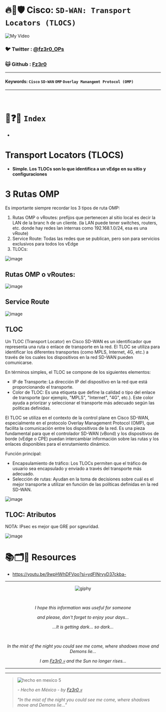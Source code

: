 # 🔥🧱🛡️ Cisco: `SD-WAN: Transport Locators (TLOCS)`

![My Video](https://user-images.githubusercontent.com/94720207/165892585-b830998d-d7c5-43b4-a3ad-f71a07b9077e.gif)

### 🐦 Twitter  : [@fz3r0_OPs](https://twitter.com/Fz3r0_OPs)
### 🐱 Github  : [Fz3r0](https://github.com/fz3r0) 

---
 
#### Keywords: `Cisco` `SD-WAN` `OMP` `Overlay Manangemt Protocol (OMP)`

---

<br>

# 📝❓📄 `Index`

- 

# Transport Locators (TLOCS)

- **Simple. Los TLOCs son lo que identifica a un vEdge en su sitio y configuraciones**

# 3 Rutas OMP

Es importante siempre recordar los 3 tipos de ruta OMP: 

1. Rutas OMP o vRoutes: prefijos que pertenecen al sitio local es decir la LAN de la branc h de un cliente. (la LAN puede tener switches, routers, etc. donde hay redes lan internas como 192.168.1.0/24, esa es una vRoute)
2. Service Route: Todas las redes que se publican, pero son para servicios exclusivos para todos los vEdge
3. TLOCs: 

![image](https://github.com/user-attachments/assets/bc400377-4566-4fd4-bac8-855db6743119)


## Rutas OMP o vRoutes:

![image](https://github.com/user-attachments/assets/348fad88-76d5-4e0d-be57-654b7c1ade77)

## Service Route

![image](https://github.com/user-attachments/assets/80d29754-7104-4058-9c1e-0f8439837d7b)

## TLOC

Un TLOC (Transport Locator) en Cisco SD-WAN es un identificador que representa una ruta o enlace de transporte en la red. El TLOC se utiliza para identificar los diferentes transportes (como MPLS, Internet, 4G, etc.) a través de los cuales los dispositivos en la red SD-WAN pueden comunicarse.

En términos simples, el TLOC se compone de los siguientes elementos:

- IP de Transporte: La dirección IP del dispositivo en la red que está proporcionando el transporte.
- Color de TLOC: Es una etiqueta que define la calidad o tipo del enlace de transporte (por ejemplo, "MPLS", "Internet", "4G", etc.). Este color ayuda a priorizar y seleccionar el transporte más adecuado según las políticas definidas.

El TLOC se utiliza en el contexto de la control plane en Cisco SD-WAN, especialmente en el protocolo Overlay Management Protocol (OMP), que facilita la comunicación entre los dispositivos de la red. Es una pieza fundamental para que el controlador SD-WAN (vBond) y los dispositivos de borde (vEdge o CPE) puedan intercambiar información sobre las rutas y los enlaces disponibles para el enrutamiento dinámico.

Función principal:

- Encapsulamiento de tráfico: Los TLOCs permiten que el tráfico de usuario sea encapsulado y enviado a través del transporte más adecuado.
- Selección de rutas: Ayudan en la toma de decisiones sobre cuál es el mejor transporte a utilizar en función de las políticas definidas en la red SD-WAN.

![image](https://github.com/user-attachments/assets/8d2415b1-81be-4fe4-988c-0ef74e2a1ccb)

## TLOC: Atributos

NOTA: IPsec es mejor que GRE  por sgeuridad. 

![image](https://github.com/user-attachments/assets/918e5a38-049d-488a-ab9e-b1dcc685181d)


# 📚🗂️🎥 Resources

- https://youtu.be/9wpHWhDFVpo?si=ydFINrvyD37ckba-



  
---

<span align="center"> <p align="center"> ![giphy](https://user-images.githubusercontent.com/94720207/166587250-292d9a9f-e590-4c25-a678-d457e2268e85.gif) </p> </span> 



&nbsp;

<span align="center"> <p align="center"> _I hope this information was useful for someone_ </p> </span> 
<span align="center"> <p align="center"> _and please, don't forget to enjoy your days..._ </p> </span> 
<span align="center"> <p align="center"> _...It is getting dark... so dark..._ </p> </span> 

&nbsp;

<span align="center"> <p align="center"> _In the mist of the night you could see me come, where shadows move and Demons lie..._ </p> </span> 
<span align="center"> <p align="center"> _I am [Fz3r0 💀](https://github.com/Fz3r0/) and the Sun no longer rises..._ </p> </span> 

---






---

> ![hecho en mexico 5](https://user-images.githubusercontent.com/94720207/166068790-fa1f243d-2db9-4810-a6e4-eb3c4ad23700.png)
>
> _- Hecho en México - by [Fz3r0 💀](https://github.com/Fz3r0/)_  
>
> _"In the mist of the night you could see me come, where shadows move and Demons lie..."_ 

